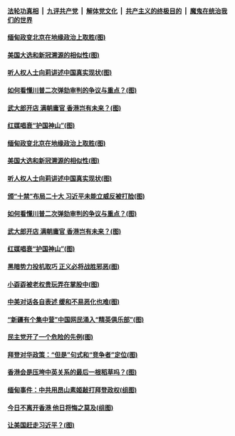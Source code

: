 ####  [法轮功真相](../../../../basic/blob/master/README.md?t=02091301) &nbsp;|&nbsp; [九评共产党](../../../../9ping.md/blob/master/README.md?t=02091301) &nbsp;|&nbsp; [解体党文化](../../../../jtdwh.md/blob/master/README.md?t=02091301)  &nbsp;|&nbsp; [共产主义的终极目的](../../../../gczydzjmd.md/blob/master/README.md?t=02091301) &nbsp;|&nbsp; [魔鬼在统治我们的世界](../../../../mgztzwmdsj.md/blob/master/README.md?t=02091301) 

#### [缅甸政变北京在地缘政治上取胜(图)](../pages/p4/961906.md?t=02091301) 

#### [美国大选和新冠溯源的相似性(图)](../pages/p4/961884.md?t=02091301) 

#### [听人权人士向莉讲述中国真实现状(图)](../pages/p4/961893.md?t=02091301) 

#### [如何看懂川普二次弹劾审判的争议与重点？(图)](../pages/p4/961902.md?t=02091301) 

#### [武大郎开店 满朝庸官 香港岂有未来？(图)](../pages/p4/961899.md?t=02091301) 

#### [红媒唱衰“护国神山”(图)](../pages/p4/961879.md?t=02091301) 

#### [缅甸政变北京在地缘政治上取胜(图)](../pages/p4/961906.md?t=02091301) 

#### [美国大选和新冠溯源的相似性(图)](../pages/p4/961884.md?t=02091301) 

#### [听人权人士向莉讲述中国真实现状(图)](../pages/p4/961893.md?t=02091301) 

#### [颁“十禁”布局二十大 习近平未能立威反被打脸(图)](../pages/p4/961904.md?t=02091301) 

#### [如何看懂川普二次弹劾审判的争议与重点？(图)](../pages/p4/961902.md?t=02091301) 

#### [武大郎开店 满朝庸官 香港岂有未来？(图)](../pages/p4/961899.md?t=02091301) 

#### [红媒唱衰“护国神山”(图)](../pages/p4/961879.md?t=02091301) 

#### [黑暗势力投机取巧 正义必将战胜邪恶(图)](../pages/p4/961850.md?t=02091301) 




#### [小孬孬被老权贵玩弄在掌股中(图)](../pages/p4/961790.md?t=02091301) 

#### [中美对话各自表述 缓和不易恶化也难(图)](../pages/p4/961789.md?t=02091301) 

#### [“新疆有个集中营”中国网民涌入“精英俱乐部”(图)](../pages/p4/961782.md?t=02091301) 

#### [民主党开了一个危险的先例(图)](../pages/p4/961784.md?t=02091301) 

#### [拜登对华政策：“但是”句式和“竞争者”定位(图)](../pages/p4/961776.md?t=02091301) 

#### [香港会是压垮中英关系的最后一根稻草吗？(图)](../pages/p4/961779.md?t=02091301) 

#### [缅甸事件：中共用昂山素姬敲打拜登政权(组图)](../pages/p4/961679.md?t=02091301) 

#### [今日不离开香港 他日将悔之莫及(组图)](../pages/p4/961661.md?t=02091301) 

#### [让美国赶走习近平？(图)](../pages/p4/961717.md?t=02091301) 

